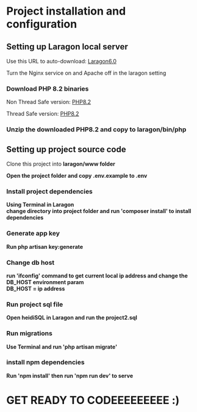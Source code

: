# Project installation and configuration
## Setting up Laragon local server
Use this URL to auto-download: [Laragon6.0](https://github.com/leokhoa/laragon/releases/download/6.0.0/laragon-wamp.exe)
<p>Turn the Nginx service on and Apache off in the laragon setting</p>

### Download PHP 8.2 binaries
Non Thread Safe version: [PHP8.2](https://windows.php.net/downloads/releases/php-8.2.28-nts-Win32-vs16-x64.zip)
<p></p>  

Thread Safe version: 
[PHP8.2](https://windows.php.net/downloads/releases/php-8.2.28-Win32-vs16-x64.zip)

### Unzip the downloaded PHP8.2 and copy to laragon/bin/php

## Setting up project source code
Clone this project into <b>laragon/www<b/> folder 
<p></p>
Open the project folder and copy .env.example to .env


### Install project dependencies
Using Terminal in Laragon 
<br>
change directory into project folder and
run 'composer install' to install dependencies

### Generate app key
Run php artisan key:generate 

### Change db host
run 'ifconfig' command to get current local ip address and change the DB_HOST environment param <br>
DB_HOST = ip address

### Run project sql file
Open heidiSQL in Laragon and run the project2.sql

### Run migrations
Use Terminal and run 'php artisan migrate'

### install npm dependencies
Run 'npm install' then run 'npm run dev' to serve


# GET READY TO CODEEEEEEEEE :)